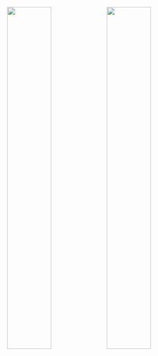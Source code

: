 <p align="center">
    <img src="![Image](https://github.com/user-attachments/assets/50719c39-d52b-4cf7-b067-b02122c8c213)   " width="45%">
    <img src="![Image](https://github.com/user-attachments/assets/22568f50-113d-48f9-a8e6-9f16bac42b74)" width="45%">
</p>


